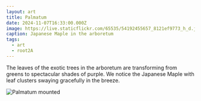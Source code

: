 ```yaml
---
layout: art
title: Palmatum
date: 2024-11-07T16:33:00.000Z
image: https://live.staticflickr.com/65535/54192455657_8121ef9773_h_d.jpg
caption: Japanese Maple in the arboretum
tags:
  - art
  - root2A
---
```

The leaves of the exotic trees in the arboretum are transforming from greens to spectacular shades of purple. We notice the Japanese Maple with leaf clusters swaying gracefully in the breeze.

![Palmatum mounted](https://live.staticflickr.com/65535/54193424801_6d8efc9bc9_b_d.jpg "Palmatum mounted")
